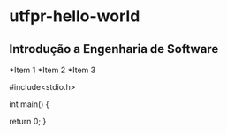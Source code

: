 # utfpr-hello-world

## Introdução a Engenharia de Software

*Item 1
*Item 2
*Item 3

#include<stdio.h>

int main() 
{

return 0;
}
